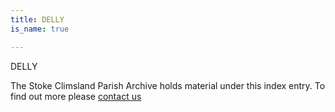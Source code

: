 ```yaml
---
title: DELLY
is_name: true

---
```


DELLY


The Stoke Climsland Parish Archive holds material under this index entry. To find out more please [contact us](/contact/)
